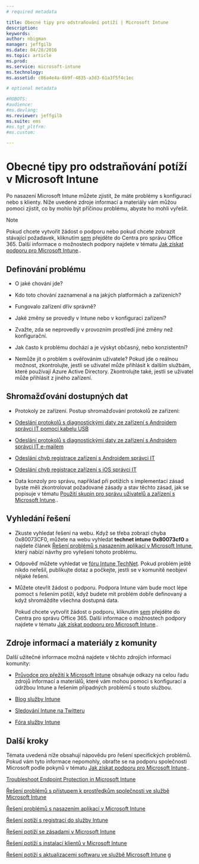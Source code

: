 ```yaml
---
# required metadata

title: Obecné tipy pro odstraňování potíží | Microsoft Intune
description:
keywords:
author: nbigman
manager: jeffgilb
ms.date: 04/28/2016
ms.topic: article
ms.prod:
ms.service: microsoft-intune
ms.technology:
ms.assetid: c86a4e4a-6b9f-4835-a3d3-61a3f5f4c1ec

# optional metadata

#ROBOTS:
#audience:
#ms.devlang:
ms.reviewer: jeffgilb
ms.suite: ems
#ms.tgt_pltfrm:
#ms.custom:

---
```


# Obecné tipy pro odstraňování potíží v Microsoft Intune
Po nasazení Microsoft Intune můžete zjistit, že máte problémy s konfigurací nebo s klienty. Níže uvedené zdroje informací a materiály vám můžou pomoci zjistit, co by mohlo být příčinou problému, abyste ho mohli vyřešit.

> [!NOTE]
> Pokud chcete vytvořit žádost o podporu nebo pokud chcete zobrazit stávající požadavek, kliknutím [sem](https://portal.office.com/admin/default.aspx) přejděte do Centra pro správu Office 365. Další informace o možnostech podpory najdete v tématu [Jak získat podporu pro Microsoft Intune](how-to-get-support-for-microsoft-intune.md)..
## Definování problému

-   O jaké chování jde?

-   Kdo toto chování zaznamenal a na jakých platformách a zařízeních?

-   Fungovalo zařízení dřív správně?

-   Jaké změny se provedly v Intune nebo v konfiguraci zařízení?

-   Zvažte, zda se neprovedly v provozním prostředí jiné změny než konfigurační.

-   Jak často k problému dochází a je výskyt občasný, nebo konzistentní?

-   Nemůže jít o problém s ověřováním uživatele? Pokud jde o reálnou možnost, zkontrolujte, jestli se uživatel může přihlásit k dalším službám, které používají Azure Active Directory. Zkontrolujte také, jestli se uživatel může přihlásit z jiného zařízení.

## Shromažďování dostupných dat

-   Protokoly ze zařízení. Postup shromažďování protokolů ze zařízení:
  - [Odeslání protokolů s diagnostickými daty ze zařízení s Androidem správci IT pomocí kabelu USB](/intune/enduser/send-diagnostic-data-logs-to-your-it-administrator-using-a-usb-cable-android)
  - [Odeslání protokolů s diagnostickými daty ze zařízení s Androidem správci IT e-mailem](/intune/enduser/send-diagnostic-data-logs-to-your-it-administrator-using-email-android)
  - [Odeslání chyb registrace zařízení s Androidem správci IT](/intune/enduser/send-enrollment-errors-to-your-it-administrator-android)
  - [Odeslání chyb registrace zařízení s iOS správci IT](/intune/enduser/send-errors-to-your-it-admin-ios.md)

-   Data konzoly pro správu, například při potížích s implementací zásad byste měli zkontrolovat požadované zásady a stav těchto zásad, jak se popisuje v tématu [Použití skupin pro správu uživatelů a zařízení s Microsoft Intune](/indune/deploy-use/use-groups-to-manage-users-and-devices-with-microsoft-intune)..

## Vyhledání řešení

-   Zkuste vyhledat řešení na webu. Když se třeba zobrazí chyba 0x80073CF0, můžete na webu vyhledat **technet intune 0x80073cf0** a najdete článek [Řešení problémů s nasazením aplikací v Microsoft Intune](troubleshoot-app-deployment-problems-in-microsoft-intune.md), který nabízí návrhy pro vyřešení tohoto problému.

-   Odpověď můžete vyhledat ve [fóru Intune TechNet](https://social.technet.microsoft.com/Forums/en-US/home?forum=microsoftintuneprod).  Pokud problém ještě nikdo neřešil, publikujte dotaz a počkejte, jestli se v komunitě neobjeví nějaké řešení.

-   Můžete otevřít žádost o podporu. Podpora Intune vám bude moct lépe pomoct s řešením potíží, když budete mít problém dobře definovaný a když shromáždíte všechna dostupná data.

    Pokud chcete vytvořit žádost o podporu, kliknutím [sem](https://portal.office.com/admin/default.aspx) přejděte do Centra pro správu Office 365. Další informace o možnostech podpory najdete v tématu [Jak získat podporu pro Microsoft Intune](how-to-get-support-for-microsoft-intune.md)..

## Zdroje informací a materiály z komunity
Další užitečné informace možná najdete v těchto zdrojích informací komunity:

-   [Průvodce pro přežití k Microsoft Intune](http://social.technet.microsoft.com/wiki/contents/articles/23431.microsoft-intune-survival-guide.aspx) obsahuje odkazy na celou řadu zdrojů informací a materiálů, které vám mohou pomoci s konfigurací a údržbou Intune a řešením případných problémů s touto službou.

-   [Blog služby Intune](http://blogs.technet.com/b/windowsintune/)

-   [Sledování Intune na Twitteru](https://twitter.com/MSIntune)

-   [Fóra služby Intune](https://social.technet.microsoft.com/Forums/home?category=microsoftintune&filter=alltypes&sort=lastpostdesc)

## Další kroky
Témata uvedená níže obsahují nápovědu pro řešení specifických problémů. Pokud vám tyto informace nepomohly, obraťte se na podporu společnosti Microsoft podle pokynů v tématu [Jak získat podporu pro Microsoft Intune](how-to-get-support-for-microsoft-intune.md)..

[Troubleshoot Endpoint Protection in Microsoft Intune](troubleshoot-endpoint-protection-in-microsoft-intune.md)

[Řešení problémů s přístupem k prostředkům společnosti ve službě Microsoft Intune](troubleshoot-company-resource-access-problems-with-microsoft-intune.md)

[Řešení problémů s nasazením aplikací v Microsoft Intune](troubleshoot-app-deployment-problems-in-microsoft-intune.md)

[Řešení potíží s registrací do služby Intune](troubleshoot-device-enrollment-in-intune.md)

[Řešení potíží se zásadami v Microsoft Intune](troubleshoot-policies-in-microsoft-intune.md)

[Řešení potíží s instalací klientů v Microsoft Intune](troubleshoot-client-setup-in-microsoft-intune.md)

[Řešení potíží s aktualizacemi softwaru ve službě Microsoft Intune](troubleshoot-software-updates-in-microsoft-intune.md)
g


<!--HONumber=May16_HO1-->



